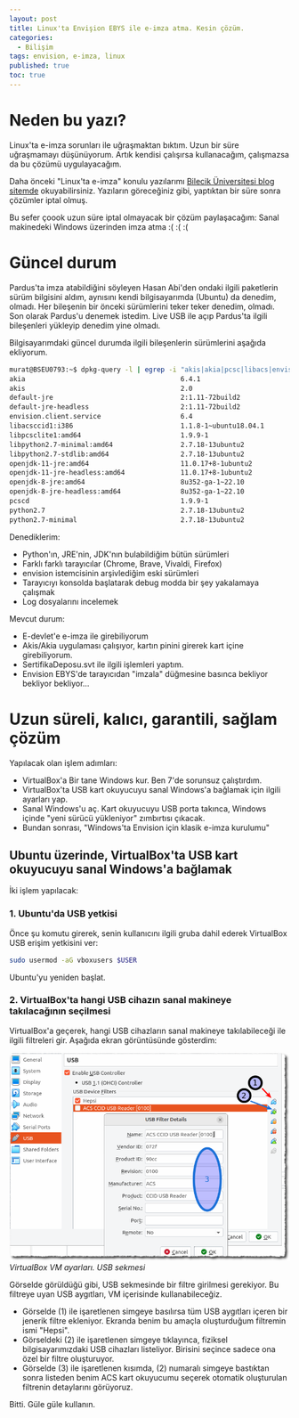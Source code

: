 ```yaml
---
layout: post
title: Linux'ta Envişion EBYS ile e-imza atma. Kesin çözüm.
categories:
  - Bilişim
tags: envision, e-imza, linux
published: true
toc: true
---
```


# Neden bu yazı?
Linux'ta e-imza sorunları ile uğraşmaktan bıktım. Uzun bir süre uğraşmamayı düşünüyorum. Artık kendisi çalışırsa kullanacağım, çalışmazsa da bu çözümü uygulayacağım.

Daha önceki "Linux'ta e-imza" konulu yazılarımı [Bilecik Üniversitesi blog sitemde](http://web.bilecik.edu.tr/murat-ozalp?s=linux+e-imza) okuyabilirsiniz. Yazıların göreceğiniz gibi, yaptıktan bir süre sonra çözümler iptal olmuş.

Bu sefer çoook uzun süre iptal olmayacak bir çözüm paylaşacağım: Sanal makinedeki Windows üzerinden imza atma :( :( :(

# Güncel durum
Pardus'ta imza atabildiğini söyleyen Hasan Abi'den ondaki ilgili paketlerin sürüm bilgisini aldım, aynısını kendi bilgisayarımda (Ubuntu) da denedim, olmadı. Her bileşenin bir önceki sürümlerini teker teker denedim, olmadı. Son olarak Pardus'u denemek istedim. Live USB ile açıp Pardus'ta ilgili bileşenleri yükleyip denedim yine olmadı.

Bilgisayarımdaki güncel durumda ilgili bileşenlerin sürümlerini aşağıda ekliyorum.

```bash
murat@BSEU0793:~$ dpkg-query -l | egrep -i "akis|akia|pcsc|libacs|envision|jre|python2" | cut -c5-71
akia                                       6.4.1                   
akis                                       2.0                     
default-jre                                2:1.11-72build2         
default-jre-headless                       2:1.11-72build2         
envision.client.service                    6.4                     
libacsccid1:i386                           1.1.8-1~ubuntu18.04.1   
libpcsclite1:amd64                         1.9.9-1                 
libpython2.7-minimal:amd64                 2.7.18-13ubuntu2        
libpython2.7-stdlib:amd64                  2.7.18-13ubuntu2        
openjdk-11-jre:amd64                       11.0.17+8-1ubuntu2      
openjdk-11-jre-headless:amd64              11.0.17+8-1ubuntu2      
openjdk-8-jre:amd64                        8u352-ga-1~22.10        
openjdk-8-jre-headless:amd64               8u352-ga-1~22.10        
pcscd                                      1.9.9-1                 
python2.7                                  2.7.18-13ubuntu2        
python2.7-minimal                          2.7.18-13ubuntu2        
```

Denediklerim:
- Python'ın, JRE'nin, JDK'nın bulabildiğim bütün sürümleri
- Farklı farklı tarayıcılar (Chrome, Brave, Vivaldi, Firefox)
- envision istemcisinin arşivlediğim eski sürümleri
- Tarayıcıyı konsolda başlatarak debug modda bir şey yakalamaya çalışmak
- Log dosyalarını incelemek

Mevcut durum:
- E-devlet'e e-imza ile girebiliyorum
- Akis/Akia uygulaması çalışıyor, kartın pinini girerek kart içine girebiliyorum.
- SertifikaDeposu.svt ile ilgili işlemleri yaptım.
- Envision EBYS'de tarayıcıdan "imzala" düğmesine basınca bekliyor bekliyor bekliyor...

# Uzun süreli, kalıcı, garantili, sağlam çözüm

Yapılacak olan işlem adımları:
- VirtualBox'a Bir tane Windows kur. Ben 7'de sorunsuz çalıştırdım.
- VirtualBox'ta USB kart okuyucuyu sanal Windows'a bağlamak için ilgili ayarları yap.
- Sanal Windows'u aç. Kart okuyucuyu USB porta takınca, Windows içinde "yeni sürücü yükleniyor" zımbırtısı çıkacak.
- Bundan sonrası, "Windows'ta Envision için klasik e-imza kurulumu"

## Ubuntu üzerinde, VirtualBox'ta USB kart okuyucuyu sanal Windows'a bağlamak
İki işlem yapılacak:

### 1. Ubuntu'da USB yetkisi
Önce şu komutu girerek, senin kullanıcını ilgili gruba dahil ederek VirtualBox USB erişim yetkisini ver:
```bash
sudo usermod -aG vboxusers $USER
```

Ubuntu'yu yeniden başlat.

### 2. VirtualBox'ta hangi USB cihazın sanal makineye takılacağının seçilmesi
VirtualBox'a geçerek, hangi USB cihazların sanal makineye takılabileceği ile ilgili filtreleri gir. Aşağıda ekran görüntüsünde gösterdim:

![](/images/2022-12-09-linux-envision-eimza-kesincozum.png)
_VirtualBox VM ayarları. USB sekmesi_

Görselde görüldüğü gibi, USB sekmesinde bir filtre girilmesi gerekiyor. Bu filtreye uyan USB aygıtları, VM içerisinde kullanabileceğiz.

- Görselde (1) ile işaretlenen simgeye basılırsa tüm USB aygıtları içeren bir jenerik filtre ekleniyor. Ekranda benim bu amaçla oluşturduğum filtremin ismi "Hepsi".
- Görseldeki (2) ile işaretlenen simgeye tıklayınca, fiziksel bilgisayarımızdaki USB cihazları listeliyor. Birisini seçince sadece ona özel bir filtre oluşturuyor.
- Görselde (3) ile işaretlenen kısımda, (2) numaralı simgeye bastıktan sonra listeden benim ACS kart okuyucumu seçerek otomatik oluşturulan filtrenin detaylarını görüyoruz.

Bitti. Güle güle kullanın.